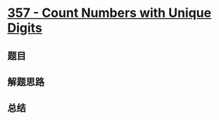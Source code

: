# [357 - Count Numbers with Unique Digits](https://leetcode.com/problems/count-numbers-with-unique-digits/)

## 题目


## 解题思路


## 总结



